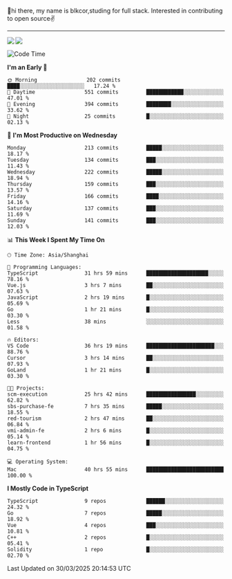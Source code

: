 👋hi there, my name is blkcor,studing for full stack.
Interested in contributing to open source✌️

<hr/>

![](https://github-readme-stats.vercel.app/api?username=blkcor)
<a href="https://github.com/blkcor/github-readme-stats">
    <img align="left" src="https://github-readme-stats.vercel.app/api/top-langs/?username=blkcor&hide=jupyter%20notebook,shaderlab,tex,c%23&langs_count=9" />
</a>


<!--START_SECTION:waka-->
![Code Time](http://img.shields.io/badge/Code%20Time-1%2C931%20hrs%2039%20mins-blue)

**I'm an Early 🐤** 

```text
🌞 Morning                202 commits         ████░░░░░░░░░░░░░░░░░░░░░   17.24 % 
🌆 Daytime                551 commits         ████████████░░░░░░░░░░░░░   47.01 % 
🌃 Evening                394 commits         ████████░░░░░░░░░░░░░░░░░   33.62 % 
🌙 Night                  25 commits          █░░░░░░░░░░░░░░░░░░░░░░░░   02.13 % 
```
📅 **I'm Most Productive on Wednesday** 

```text
Monday                   213 commits         █████░░░░░░░░░░░░░░░░░░░░   18.17 % 
Tuesday                  134 commits         ███░░░░░░░░░░░░░░░░░░░░░░   11.43 % 
Wednesday                222 commits         █████░░░░░░░░░░░░░░░░░░░░   18.94 % 
Thursday                 159 commits         ███░░░░░░░░░░░░░░░░░░░░░░   13.57 % 
Friday                   166 commits         ████░░░░░░░░░░░░░░░░░░░░░   14.16 % 
Saturday                 137 commits         ███░░░░░░░░░░░░░░░░░░░░░░   11.69 % 
Sunday                   141 commits         ███░░░░░░░░░░░░░░░░░░░░░░   12.03 % 
```


📊 **This Week I Spent My Time On** 

```text
🕑︎ Time Zone: Asia/Shanghai

💬 Programming Languages: 
TypeScript               31 hrs 59 mins      ████████████████████░░░░░   78.16 % 
Vue.js                   3 hrs 7 mins        ██░░░░░░░░░░░░░░░░░░░░░░░   07.63 % 
JavaScript               2 hrs 19 mins       █░░░░░░░░░░░░░░░░░░░░░░░░   05.69 % 
Go                       1 hr 21 mins        █░░░░░░░░░░░░░░░░░░░░░░░░   03.30 % 
Less                     38 mins             ░░░░░░░░░░░░░░░░░░░░░░░░░   01.58 % 

🔥 Editors: 
VS Code                  36 hrs 19 mins      ██████████████████████░░░   88.76 % 
Cursor                   3 hrs 14 mins       ██░░░░░░░░░░░░░░░░░░░░░░░   07.93 % 
GoLand                   1 hr 21 mins        █░░░░░░░░░░░░░░░░░░░░░░░░   03.30 % 

🐱‍💻 Projects: 
scm-execution            25 hrs 42 mins      ████████████████░░░░░░░░░   62.82 % 
sbs-purchase-fe          7 hrs 35 mins       █████░░░░░░░░░░░░░░░░░░░░   18.55 % 
red-tourism              2 hrs 47 mins       ██░░░░░░░░░░░░░░░░░░░░░░░   06.84 % 
vmi-admin-fe             2 hrs 6 mins        █░░░░░░░░░░░░░░░░░░░░░░░░   05.14 % 
learn-frontend           1 hr 56 mins        █░░░░░░░░░░░░░░░░░░░░░░░░   04.75 % 

💻 Operating System: 
Mac                      40 hrs 55 mins      █████████████████████████   100.00 % 
```

**I Mostly Code in TypeScript** 

```text
TypeScript               9 repos             ██████░░░░░░░░░░░░░░░░░░░   24.32 % 
Go                       7 repos             █████░░░░░░░░░░░░░░░░░░░░   18.92 % 
Vue                      4 repos             ███░░░░░░░░░░░░░░░░░░░░░░   10.81 % 
C++                      2 repos             █░░░░░░░░░░░░░░░░░░░░░░░░   05.41 % 
Solidity                 1 repo              █░░░░░░░░░░░░░░░░░░░░░░░░   02.70 % 
```




 Last Updated on 30/03/2025 20:14:53 UTC
<!--END_SECTION:waka-->


